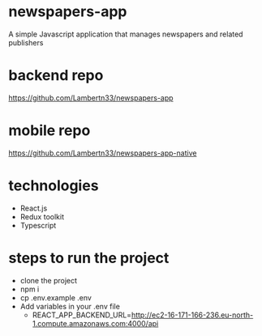 # newspapers-app
A simple Javascript application that manages newspapers and related publishers

# backend repo
https://github.com/Lambertn33/newspapers-app

# mobile repo
https://github.com/Lambertn33/newspapers-app-native

# technologies
- React.js
- Redux toolkit
- Typescript

# steps to run the project
- clone the project
- npm i
- cp .env.example .env
- Add variables in your .env file
   - REACT_APP_BACKEND_URL=http://ec2-16-171-166-236.eu-north-1.compute.amazonaws.com:4000/api